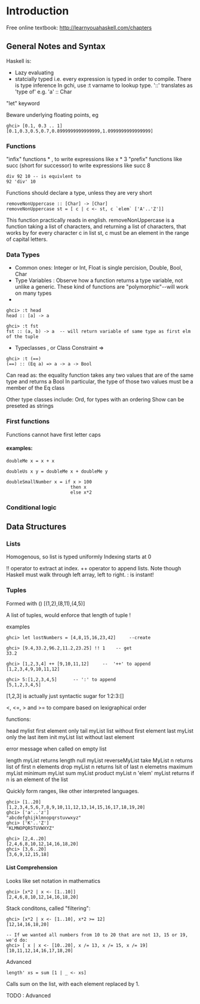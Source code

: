 



# Introduction 

Free online textbook: 
http://learnyouahaskell.com/chapters



## General Notes and Syntax 
Haskell is: 
  - Lazy evaluating 
  - statcially typed i.e. every expression is typed in order to compile. There is type inference
    In gchi, use :t varname to lookup type. '::' translates as 'type of' e.g. 'a' :: Char  
    
    


"let" keyword 

Beware underlying floating points, eg 
````
ghci> [0.1, 0.3 .. 1]  
[0.1,0.3,0.5,0.7,0.8999999999999999,1.0999999999999999]  
````

###  Functions 
"infix" functions * , to write expressions like x * 3
"prefix" functions  like succ (short for successor) to write expressions like succ 8
````
div 92 10 -- is equivlent to 
92 'div' 10  
`````

Functions should declare a type, unless they are very short 
````
removeNonUppercase :: [Char] -> [Char]  
removeNonUppercase st = [ c | c <- st, c `elem` ['A'..'Z']]   
````
This function practically reads in english. removeNonUppercase is a function taking a list of characters, and returning a list of characters, that works by for every character c in list st, c must be an element in the range of capital letters. 

### Data Types
- Common ones: Integer or Int,  Float is single percision, Double, Bool, Char 
- Type Variables : Observe how a function returns a type variable, not unlike a generic. These kind of functions are "polymorphic"--will work on many types 
- 
````
ghci> :t head  
head :: [a] -> a  

ghci> :t fst  
fst :: (a, b) -> a  -- will return variable of same type as first elm of the tuple 
`````


- Typeclasses , or Class Constraint => 
````
ghci> :t (==)  
(==) :: (Eq a) => a -> a -> Bool  
````
Can read as: the equality function takes any two values that are of the same type and returns a Bool
In particular, the type of those two values must be a member of the Eq class

Other type classes include:
  Ord, for types with an ordering
  Show can be preseted as strings 


### First functions
Functions cannot have first letter caps

#### examples: 
````
doubleMe x = x + x  
````
````
doubleUs x y = doubleMe x + doubleMe y   
````

````
doubleSmallNumber x = if x > 100  
                        then x  
                        else x*2   
````                        

 

### Conditional logic 



## Data Structures 
### Lists
Homogenous, so list is typed uniformly 
Indexing starts at 0 


!! operator to extract at index. 
++ operator to append lists. Note though Haskell must walk through left array, left to right. 
: is instant! 



### Tuples 
Formed with () 
[(1,2),(8,11),(4,5)] 

A list of tuples, would enforce that length of tuple !


examples 
````
ghci> let lostNumbers = [4,8,15,16,23,42]     --create 

ghci> [9.4,33.2,96.2,11.2,23.25] !! 1    -- get 
33.2  

ghci> [1,2,3,4] ++ [9,10,11,12]     --  '++' to append 
[1,2,3,4,9,10,11,12]   

ghci> 5:[1,2,3,4,5]      -- ':' to append
[5,1,2,3,4,5]   
````

[1,2,3] is actually just syntactic sugar for 1:2:3:[]

<, <=, > and >=  to compare based on lexigraphical order

functions:

head mylist     first element only 
tail myList     list without first element 
last myList     only the last item 
init myList     list without last element 

error message when called on empty list 

length myList     returns length 
null myList
reverseMyList
take MyList n     returns list of first n elements 
drop myList n     returns lsit of last n elemetns 
maximum myList
minimum myList
sum myList 
product myList 
n 'elem' myList   returns if n is an element of the list 





Quickly form ranges, like other interpreted languages. 
````
ghci> [1..20]  
[1,2,3,4,5,6,7,8,9,10,11,12,13,14,15,16,17,18,19,20]  
ghci> ['a'..'z']  
"abcdefghijklmnopqrstuvwxyz"  
ghci> ['K'..'Z']  
"KLMNOPQRSTUVWXYZ"   

ghci> [2,4..20]  
[2,4,6,8,10,12,14,16,18,20]  
ghci> [3,6..20]  
[3,6,9,12,15,18]   
````

#### List Comprehension 

Looks like set notation in mathematics 
````
ghci> [x*2 | x <- [1..10]]  
[2,4,6,8,10,12,14,16,18,20]  
````
Stack conditons, called "filtering": 
````
ghci> [x*2 | x <- [1..10], x*2 >= 12]  
[12,14,16,18,20]  

-- If we wanted all numbers from 10 to 20 that are not 13, 15 or 19, we'd do: 
ghci> [ x | x <- [10..20], x /= 13, x /= 15, x /= 19]  
[10,11,12,14,16,17,18,20]  
````


Advanced
````
length' xs = sum [1 | _ <- xs]  
````
Calls sum on the list, with each element replaced by 1. 






TODO : Advanced 






